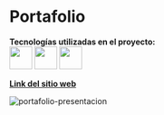 # Portafolio

**Tecnologías utilizadas en el proyecto:**  
<img src="https://cdn.jsdelivr.net/gh/devicons/devicon@latest/icons/html5/html5-original.svg" height="40px" width="40px"/>
<img src="https://cdn.jsdelivr.net/gh/devicons/devicon@latest/icons/css3/css3-original.svg" height="40px" width="40px"/>
<img src="https://cdn.jsdelivr.net/gh/devicons/devicon@latest/icons/javascript/javascript-original.svg" height="40px" width="40px"/>

[**Link del sitio web** ](https://jeanchongdev.github.io/)


![portafolio-presentacion](Img/Portafolio.png)

